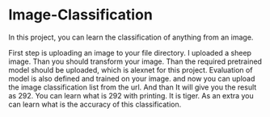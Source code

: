 # Image-Classification

In this project, you can learn the classification of anything from an image.

First step is uploading an image to your file directory. I uploaded a sheep image. Than you should transform your image.
Than the required pretrained model should be uploaded, which is alexnet for this project. Evaluation of model is also defined and trained on your image. 
and now you can upload the image classification list from the url. And than It will give you the result as 292. You can learn what is 292 with printing. 
It is tiger. As an extra you can learn what is the accuracy of this classification.
